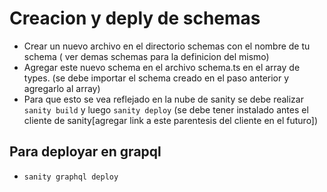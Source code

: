 # Creacion y deply de schemas

* Crear un nuevo archivo en el directorio schemas con el nombre de tu schema ( ver demas schemas para la definicion del mismo)
* Agregar este nuevo schema en el archivo schema.ts en el array de types. (se debe importar el schema creado en el paso anterior y agregarlo al array)
* Para que esto se vea reflejado en la nube de sanity se debe realizar `sanity build` y luego `sanity deploy` (se debe tener instalado antes el cliente de sanity[agregar link a este parentesis del cliente en el futuro])

## Para deployar en grapql

* `sanity graphql deploy`
